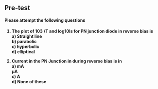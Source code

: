 ## <b> Pre-test
#### Please attempt the following questions

1) The plot of 103 /T and log10Is for PN junction diode in reverse bias is<br>
<b>a) Straight line <br></b>
b) parabolic<br>
c) hyperbolic<br>
d) elliptical <br>

2) Current in the PN Junction in during reverse bias is in<br>
a) mA<br>
<b> µA<br></b>
c)  A<br>
d) None of these<br>


